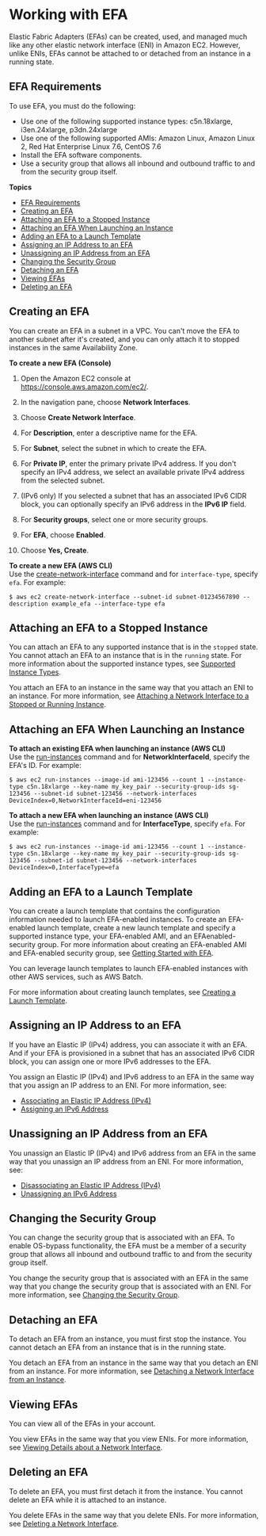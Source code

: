 # Working with EFA<a name="efa-working-with"></a>

Elastic Fabric Adapters \(EFAs\) can be created, used, and managed much like any other elastic network interface \(ENI\) in Amazon EC2\. However, unlike ENIs, EFAs cannot be attached to or detached from an instance in a running state\.

## EFA Requirements<a name="efa-reqs"></a>

To use EFA, you must do the following:
+ Use one of the following supported instance types: c5n\.18xlarge, i3en\.24xlarge, p3dn\.24xlarge
+ Use one of the following supported AMIs: Amazon Linux, Amazon Linux 2, Red Hat Enterprise Linux 7\.6, CentOS 7\.6
+ Install the EFA software components\.
+ Use a security group that allows all inbound and outbound traffic to and from the security group itself\.

**Topics**
+ [EFA Requirements](#efa-reqs)
+ [Creating an EFA](#efa-create)
+ [Attaching an EFA to a Stopped Instance](#efa-attach)
+ [Attaching an EFA When Launching an Instance](#efa-launch)
+ [Adding an EFA to a Launch Template](#efa-launch-template)
+ [Assigning an IP Address to an EFA](#efa-ip-assign)
+ [Unassigning an IP Address from an EFA](#efa-ip-unassign)
+ [Changing the Security Group](#efa-security)
+ [Detaching an EFA](#efa-detach)
+ [Viewing EFAs](#efa-view)
+ [Deleting an EFA](#efa-delete)

## Creating an EFA<a name="efa-create"></a>

You can create an EFA in a subnet in a VPC\. You can't move the EFA to another subnet after it's created, and you can only attach it to stopped instances in the same Availability Zone\.

**To create a new EFA \(Console\)**

1. Open the Amazon EC2 console at [https://console\.aws\.amazon\.com/ec2/](https://console.aws.amazon.com/ec2/)\.

1. In the navigation pane, choose **Network Interfaces**\.

1. Choose **Create Network Interface**\.

1. For **Description**, enter a descriptive name for the EFA\.

1. For **Subnet**, select the subnet in which to create the EFA\.

1. For **Private IP**, enter the primary private IPv4 address\. If you don't specify an IPv4 address, we select an available private IPv4 address from the selected subnet\.

1. \(IPv6 only\) If you selected a subnet that has an associated IPv6 CIDR block, you can optionally specify an IPv6 address in the **IPv6 IP** field\.

1. For **Security groups**, select one or more security groups\.

1. For **EFA**, choose **Enabled**\.

1. Choose **Yes, Create**\.

**To create a new EFA \(AWS CLI\)**  
Use the [create\-network\-interface](https://docs.aws.amazon.com/cli/latest/reference/ec2/create-network-interface.html) command and for `interface-type`, specify `efa`\. For example:

```
$ aws ec2 create-network-interface --subnet-id subnet-01234567890 --description example_efa --interface-type efa
```

## Attaching an EFA to a Stopped Instance<a name="efa-attach"></a>

You can attach an EFA to any supported instance that is in the `stopped` state\. You cannot attach an EFA to an instance that is in the `running` state\. For more information about the supported instance types, see [Supported Instance Types](efa.md#efa-instance-types)\.

You attach an EFA to an instance in the same way that you attach an ENI to an instance\. For more information, see [Attaching a Network Interface to a Stopped or Running Instance](using-eni.md#attach_eni_running_stopped)\.

## Attaching an EFA When Launching an Instance<a name="efa-launch"></a>

**To attach an existing EFA when launching an instance \(AWS CLI\)**  
Use the [run\-instances](https://docs.aws.amazon.com/cli/latest/reference/ec2/run-instances.html) command and for **NetworkInterfaceId**, specify the EFA's ID\. For example:

```
$ aws ec2 run-instances --image-id ami-123456 --count 1 --instance-type c5n.18xlarge --key-name my_key_pair --security-group-ids sg-123456 --subnet-id subnet-123456 --network-interfaces DeviceIndex=0,NetworkInterfaceId=eni-123456
```

**To attach a new EFA when launching an instance \(AWS CLI\)**  
Use the [run\-instances](https://docs.aws.amazon.com/cli/latest/reference/ec2/run-instances.html) command and for **InterfaceType**, specify `efa`\. For example:

```
$ aws ec2 run-instances --image-id ami-123456 --count 1 --instance-type c5n.18xlarge --key-name my_key_pair --security-group-ids sg-123456 --subnet-id subnet-123456 --network-interfaces DeviceIndex=0,InterfaceType=efa
```

## Adding an EFA to a Launch Template<a name="efa-launch-template"></a>

You can create a launch template that contains the configuration information needed to launch EFA\-enabled instances\. To create an EFA\-enabled launch template, create a new launch template and specify a supported instance type, your EFA\-enabled AMI, and an EFAenabled\-security group\. For more information about creating an EFA\-enabled AMI and EFA\-enabled security group, see [Getting Started with EFA](efa-start.md)\.

You can leverage launch templates to launch EFA\-enabled instances with other AWS services, such as AWS Batch\.

For more information about creating launch templates, see [Creating a Launch Template](ec2-launch-templates.md#create-launch-template)\.

## Assigning an IP Address to an EFA<a name="efa-ip-assign"></a>

If you have an Elastic IP \(IPv4\) address, you can associate it with an EFA\. And if your EFA is provisioned in a subnet that has an associated IPv6 CIDR block, you can assign one or more IPv6 addresses to the EFA\.

You assign an Elastic IP \(IPv4\) and IPv6 address to an EFA in the same way that you assign an IP address to an ENI\. For more information, see:
+ [Associating an Elastic IP Address \(IPv4\)](using-eni.md#associate_eip)
+ [Assigning an IPv6 Address](using-eni.md#eni-assign-ipv6)

## Unassigning an IP Address from an EFA<a name="efa-ip-unassign"></a>

You unassign an Elastic IP \(IPv4\) and IPv6 address from an EFA in the same way that you unassign an IP address from an ENI\. For more information, see:
+ [Disassociating an Elastic IP Address \(IPv4\)](using-eni.md#disassociate_eip)
+ [Unassigning an IPv6 Address](using-eni.md#eni-unassign-ipv6)

## Changing the Security Group<a name="efa-security"></a>

 You can change the security group that is associated with an EFA\. To enable OS\-bypass functionality, the EFA must be a member of a security group that allows all inbound and outbound traffic to and from the security group itself\.

You change the security group that is associated with an EFA in the same way that you change the security group that is associated with an ENI\. For more information, see [Changing the Security Group](using-eni.md#eni_security_group)\.

## Detaching an EFA<a name="efa-detach"></a>

To detach an EFA from an instance, you must first stop the instance\. You cannot detach an EFA from an instance that is in the running state\.

You detach an EFA from an instance in the same way that you detach an ENI from an instance\. For more information, see [Detaching a Network Interface from an Instance](using-eni.md#detach_eni)\.

## Viewing EFAs<a name="efa-view"></a>

You can view all of the EFAs in your account\.

You view EFAs in the same way that you view ENIs\. For more information, see [Viewing Details about a Network Interface](using-eni.md#view_eni_details)\.

## Deleting an EFA<a name="efa-delete"></a>

To delete an EFA, you must first detach it from the instance\. You cannot delete an EFA while it is attached to an instance\.

You delete EFAs in the same way that you delete ENIs\. For more information, see [Deleting a Network Interface](using-eni.md#delete_eni)\.